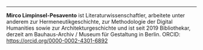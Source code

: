 ---
**Mirco Limpinsel-Pesavento** ist Literaturwissenschaftler, arbeitete unter anderem zur Hermeneutikgeschichte, zur Methodologie der Digital Humanities sowie zur Architekturgeschichte und ist seit 2019 Bibliothekar, derzeit am Bauhaus-Archiv / Museum für Gestaltung in Berlin. ORCID: <https://orcid.org/0000-0002-4301-6892>